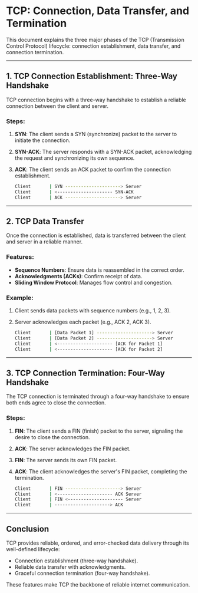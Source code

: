 # TCP: Connection, Data Transfer, and Termination

This document explains the three major phases of the TCP (Transmission Control Protocol) lifecycle: connection establishment, data transfer, and connection termination.

---

## 1. TCP Connection Establishment: Three-Way Handshake

TCP connection begins with a three-way handshake to establish a reliable connection between the client and server.

### Steps:
1. **SYN**: The client sends a SYN (synchronize) packet to the server to initiate the connection.
2. **SYN-ACK**: The server responds with a SYN-ACK packet, acknowledging the request and synchronizing its own sequence.
3. **ACK**: The client sends an ACK packet to confirm the connection establishment.

    ```bash
    Client       | SYN ---------------------> Server
    Client       | <--------------------- SYN-ACK
    Client       | ACK ---------------------> Server
    ```

---

## 2. TCP Data Transfer

Once the connection is established, data is transferred between the client and server in a reliable manner.

### Features:
- **Sequence Numbers**: Ensure data is reassembled in the correct order.
- **Acknowledgments (ACKs)**: Confirm receipt of data.
- **Sliding Window Protocol**: Manages flow control and congestion.

### Example:
1. Client sends data packets with sequence numbers (e.g., 1, 2, 3).
2. Server acknowledges each packet (e.g., ACK 2, ACK 3).

    ```bash
    Client       | [Data Packet 1] ---------------------> Server
    Client       | [Data Packet 2] ---------------------> Server
    Client       | <--------------------- [ACK for Packet 1]
    Client       | <--------------------- [ACK for Packet 2]
    ```

---

## 3. TCP Connection Termination: Four-Way Handshake

The TCP connection is terminated through a four-way handshake to ensure both ends agree to close the connection.

### Steps:
1. **FIN**: The client sends a FIN (finish) packet to the server, signaling the desire to close the connection.
2. **ACK**: The server acknowledges the FIN packet.
3. **FIN**: The server sends its own FIN packet.
4. **ACK**: The client acknowledges the server's FIN packet, completing the termination.

    ```bash 
    Client       | FIN ---------------------> Server
    Client       | <--------------------- ACK Server
    Client       | FIN <--------------------- Server
    Client       | ---------------------> ACK
    ```

---

## Conclusion

TCP provides reliable, ordered, and error-checked data delivery through its well-defined lifecycle:
- Connection establishment (three-way handshake).
- Reliable data transfer with acknowledgments.
- Graceful connection termination (four-way handshake).

These features make TCP the backbone of reliable internet communication.

